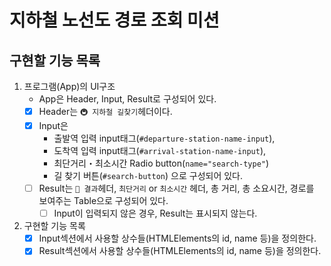 # 지하철 노선도 경로 조회 미션

## 구현할 기능 목록

1. 프로그램(App)의 UI구조
   - App은 Header, Input, Result로 구성되어 있다.
   - [x] Header는 `🚇 지하철 길찾기`헤더이다.
   - [x] Input은
     - 출발역 입력 input태그(`#departure-station-name-input`), 
     - 도착역 입력 input태그(`#arrival-station-name-input`), 
     - 최단거리・최소시간 Radio button(`name="search-type"`) 
     - 길 찾기 버튼(`#search-button`)
     으로 구성되어 있다.
   - [ ] Result는 `📝 결과`헤더, `최단거리` or `최소시간` 헤더, 총 거리, 총 소요시간, 경로를 보여주는 Table으로 구성되어 있다.
     - [ ] Input이 입력되지 않은 경우, Result는 표시되지 않는다.

2. 구현할 기능 목록
   - [x] Input섹션에서 사용할 상수들(HTMLElements의 id, name 등)을 정의한다.
   - [x] Result섹션에서 사용할 상수들(HTMLElements의 id, name 등)을 정의한다.